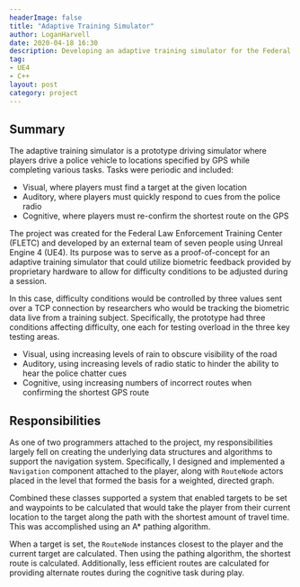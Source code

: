 ```yaml
---
headerImage: false
title: "Adaptive Training Simulator"
author: LoganHarvell
date: 2020-04-18 16:30
description: Developing an adaptive training simulator for the Federal Law Enforcement Training Center.
tag:
- UE4
- C++
layout: post
category: project
---
```


## Summary

The adaptive training simulator is a prototype driving simulator where players drive a police vehicle to locations specified by GPS while completing various tasks. Tasks were periodic and included:

- Visual, where players must find a target at the given location
- Auditory, where players must quickly respond to cues from the police radio
- Cognitive, where players must re-confirm the shortest route on the GPS

The project was created for the Federal Law Enforcement Training Center (FLETC) and developed by an external team of seven people using Unreal Engine 4 (UE4). Its purpose was to serve as a proof-of-concept for an adaptive training simulator that could utilize biometric feedback provided by proprietary hardware to allow for difficulty conditions to be adjusted during a session.

In this case, difficulty conditions would be controlled by three values sent over a TCP connection by researchers who would be tracking the biometric data live from a training subject. Specifically, the prototype had three conditions affecting difficulty, one each for testing overload in the three key testing areas.

- Visual, using increasing levels of rain to obscure visibility of the road
- Auditory, using increasing levels of radio static to hinder the ability to hear the police chatter cues
- Cognitive, using increasing numbers of incorrect routes when confirming the shortest GPS route

## Responsibilities

As one of two programmers attached to the project, my responsibilities largely fell on creating the underlying data structures and algorithms to support the navigation system. Specifically, I designed and implemented a `Navigation` component attached to the player, along with `RouteNode` actors placed in the level that formed the basis for a weighted, directed graph.

Combined these classes supported a system that enabled targets to be set and waypoints to be calculated that would take the player from their current location to the target along the path with the shortest amount of travel time. This was accomplished using an A* pathing algorithm.

When a target is set, the `RouteNode` instances closest to the player and the current target are calculated. Then using the pathing algorithm, the shortest route is calculated. Additionally, less efficient routes are calculated for providing alternate routes during the cognitive task during play.
